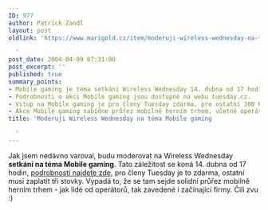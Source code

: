 ```yaml
---
ID: 977
author: Patrick Zandl
layout: post
oldlink: 'https://www.marigold.cz/item/moderuji-wireless-wednesday-na-tema-mobile-gaming

  '
post_date: 2004-04-09 07:31:00
post_excerpt: ''
published: true
summary_points:
- Mobile gaming je téma setkání Wireless Wednesday 14. dubna od 17 hodin.
- Podrobnosti o akci Mobile gaming jsou dostupné na webu tuesday.cz.
- Vstup na Mobile gaming je pro členy Tuesday zdarma, pro ostatní 300 Kč.
- Akce Mobile gaming nabídne průřez mobilně herním trhem, včetně operátorů a firem.
title: 'Moderuji Wireless Wednesday na téma Mobile gaming

  '
---
```


Jak jsem nedávno varoval, budu moderovat na Wireless Wednesday <STRONG>setkání na téma Mobile gaming</STRONG>. Tato záležitost se koná 14. dubna od 17 hodin, <A href="http://www.tuesday.cz/detailAkce.aspx?id=187" target=_blank>podrobnosti najdete zde</A>, pro členy Tuesday je to zdarma, ostatní musí zaplatit tři stovky. Vypadá to, že se tam sejde solidní průřez mobilně herním trhem - jak lidé od operátorů, tak zavedené i začínající firmy. Čili zvu :)